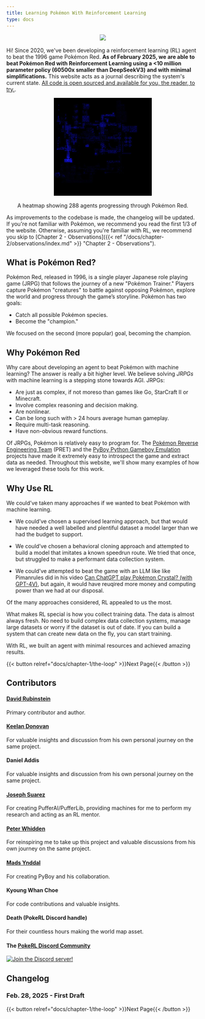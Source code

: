 ```yaml
---
title: Learning Pokémon With Reinforcement Learning 
type: docs
---
```


<div style="text-align: center;">

![](logo2.png)

</div>

Hi! Since 2020, we've been developing a reinforcement learning (RL) agent to beat the 1996 game Pokémon Red.
**As of February 2025, we are able to beat Pokémon Red with Reinforcement Learning using a <10 million parameter policy (60500x smaller than DeepSeekV3) and with minimal simplifications.** This website acts as a journal describing the system's current state. [All code is open sourced and available for you, the reader, to try.](https://github.com/thatguy11325/Pokémonred_puffer).

<div style="text-align: center; ">

![](assets/neonmapvid.gif)
<figcaption>A heatmap showing 288 agents progressing through Pokémon Red.</figcaption>

</div>

As improvements to the codebase is made, the changelog will be updated. If you're not familiar with Pokémon, we recommend you read the first 1/3 of the website. Otherwise, assuming you're familiar with RL, we recommend you skip to [Chapter 2 - Observations]({{< ref "/docs/chapter-2/observations/index.md" >}} "Chapter 2 - Observations").

## What is Pokémon Red?

Pokémon Red, released in 1996, is a single player Japanese role playing game (JRPG) that follows the journey of a new "Pokémon Trainer." Players capture Pokémon "creatures" to battle against opposing Pokémon, 
explore the world and progress through the game’s storyline. Pokémon has two goals:

- Catch all possible Pokémon species.
- Become the "champion."

We focused on the second (more popular) goal, becoming the champion.

## Why Pokémon Red

Why care about developing an agent to beat Pokémon with machine learning? 
The answer is really a bit higher level. We believe solving _JRPGs_ with machine learning is a stepping stone towards AGI. JRPGs: 

- Are just as complex, if not moreso than games like Go, StarCraft II or Minecraft.
- Involve complex reasoning and decision making.
- Are nonlinear.
- Can be long such with > 24 hours average human gameplay.
- Require multi-task reasoning.
- Have non-obvious reward functions.

Of JRPGs, Pokémon is relatively easy to program for. 
The [Pokémon Reverse Engineering Team](https://github.com/pret) (PRET) and the [PyBoy Python Gameboy Emulation](https://github.com/Baekalfen/PyBoy) projects have 
made it extremely easy to introspect the game and extract data as needed. Throughout this website, we'll show many examples of how we leveraged these tools for this work.

## Why Use RL
We could’ve taken many approaches if we wanted to beat Pokémon with machine learning.

- We could’ve chosen a supervised learning approach, but that would have needed a well 
labelled and plentiful dataset a model larger than we had the budget to support.

- We could’ve chosen a behavioral cloning approach and attempted to build a model that imitates a
known speedrun route. We tried that once, but struggled to make a performant data collection system.

- We could’ve attempted to beat the game with an LLM like like Pimanrules did 
in his video [Can ChatGPT play Pokémon Crystal? (with GPT-4V)](https://www.youtube.com/watch?v=Dct7dffObpY), but again, it would have reuqired more money and computing power than we had at our disposal.

Of the many approaches considered, RL appealed to us the most.

What makes RL special is how you collect training data. 
The data is almost always fresh. No need to build 
complex data collection systems, manage large datasets or worry if the dataset is 
out of date. If you can build a system that can create new data on the fly, you can start training. 

With RL, we built an agent with minimal resources and achieved amazing results.

{{< button relref="docs/chapter-1/the-loop" >}}Next Page{{< /button >}}

## Contributors 

#### [David Rubinstein](https://github.com/drubinstein)

Primary contributor and author.

#### [Keelan Donovan](https://github.com/leanke) 
For valuable insights and discussion from his own personal journey on the same project.

#### Daniel Addis
For valuable insights and discussion from his own personal journey on the same project.

#### [Joseph Suarez](https://puffer.ai/)
For creating PufferAI/PufferLib, providing machines for me to perform my research and acting as an RL mentor.

#### [Peter Whidden](https://peterwhidden.webflow.io/)
For reinspiring me to take up this project and valuable discussions from his own journey on the same project.

#### [Mads Ynddal](https://github.com/Baekalfen)
For creating PyBoy and his collaboration.

#### Kyoung Whan Choe
For code contributions and valuable insights.

#### Death (PokeRL Discord handle)
For their countless hours making the world map asset.

#### The [PokeRL Discord Community](http://discord.gg/RvadteZk4G)
[![Join the Discord server!](https://invidget.switchblade.xyz/RvadteZk4G)](http://discord.gg/RvadteZk4G)

## Changelog

### Feb. 28, 2025 - First Draft

{{< button relref="docs/chapter-1/the-loop" >}}Next Page{{< /button >}}

